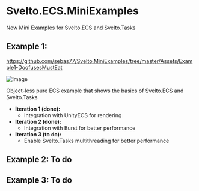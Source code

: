 # Svelto.ECS.MiniExamples

New Mini Examples for Svelto.ECS and Svelto.Tasks

## Example 1:

https://github.com/sebas77/Svelto.MiniExamples/tree/master/Assets/Example1-DoofusesMustEat

![Image](https://github.com/sebas77/GithubWikiImages/blob/master/Example1-Doofuses.gif)

Object-less pure ECS example that shows the basics of Svelto.ECS and Svelto.Tasks

* **Iteration 1 (done):**
  * Integration with UnityECS for rendering
* **Iteration 2 (done):**
  * Integration with Burst for better performance
* **Iteration 3 (to do):**
  * Enable Svelto.Tasks multithreading for better performance
  
## Example 2: To do
## Example 3: To do
